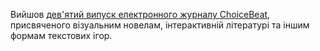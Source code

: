 Вийшов [дев'ятий випуск електронного журналу ChoiceBeat](https://willyelektrix.itch.io/choicebeat-issue-9), присвяченого візуальним новелам, інтерактивній літературі та іншим формам текстових ігор.
